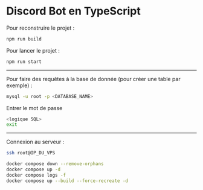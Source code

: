 # Discord Bot en TypeScript

Pour reconstruire le projet :
```bash
npm run build
```

Pour lancer le projet :

```bash
npm run start
```

-----------------------

Pour faire des requêtes à la base de donnée (pour créer une table par exemple) :
```bash
mysql -u root -p <DATABASE_NAME> 
```
Entrer le mot de passe
```bash
<logique SQL>
exit
```

-----------------------

Connexion au serveur :

```bash
ssh root@IP_DU_VPS
``` 

```bash
docker compose down --remove-orphans
docker compose up -d
docker compose logs -f
docker compose up --build --force-recreate -d
```